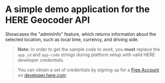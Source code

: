 # A simple demo application for the HERE Geocoder API
Showcases the "adminInfo" feature, which returns information about the selected location, such as local time, currency, and driving side.

> **Note:** In order to get the sample code to work, you **must** replace the `app_id` and `app-code` strings during platform setup with valid HERE developer credentials.

> You can obtain a set of credentials by signing up for a [Free Account](https://developer.here.com/?create=Freemium-Basic&keepState=true&step=terms) on [developer.here.com](https://developer.here.com/).